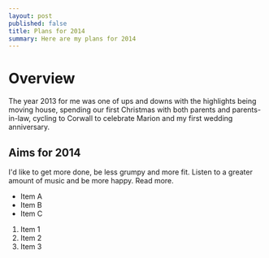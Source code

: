 ```yaml
---
layout: post
published: false
title: Plans for 2014
summary: Here are my plans for 2014
---
```


# Overview

The year 2013 for me was one of ups and downs with the highlights being moving house, spending our first Christmas with both parents and parents-in-law, cycling to Corwall to celebrate Marion and my first wedding anniversary.

## Aims for 2014

I'd like to get more done, be less grumpy and more fit. Listen to a greater amount of music and be more happy. Read more.

<ul class="list--inline">

<li>Item A</li>
<li>Item B</li>
<li>Item C</li>

</ul>


<ol class="list--inline">

<li>Item 1</li>
<li>Item 2</li>
<li>Item 3</li>

</ol>